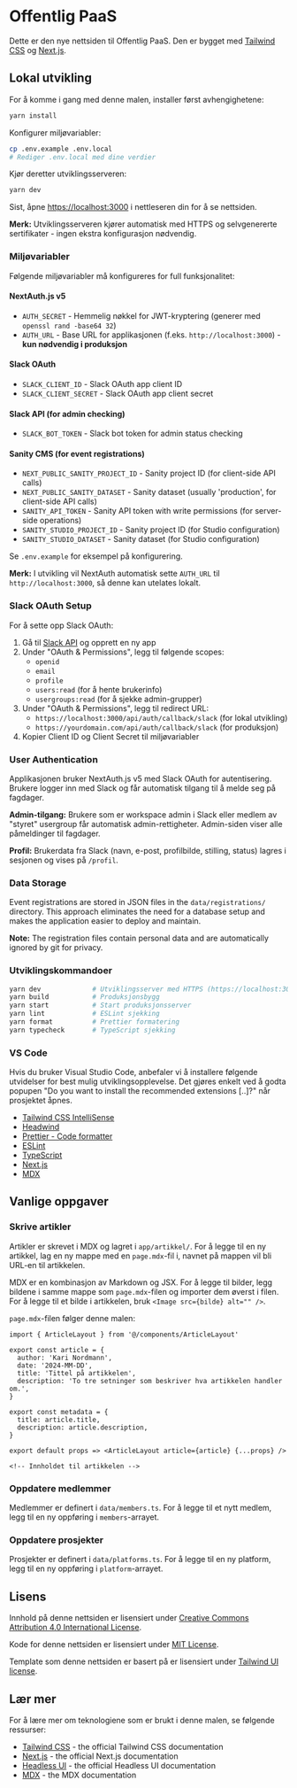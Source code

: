# Offentlig PaaS

Dette er den nye nettsiden til Offentlig PaaS. Den er bygget med [Tailwind CSS](https://tailwindcss.com) og [Next.js](https://nextjs.org).

## Lokal utvikling

For å komme i gang med denne malen, installer først avhengighetene:

```bash
yarn install
```

Konfigurer miljøvariabler:

```bash
cp .env.example .env.local
# Rediger .env.local med dine verdier
```

Kjør deretter utviklingsserveren:

```bash
yarn dev
```

Sist, åpne [https://localhost:3000](https://localhost:3000) i nettleseren din for å se nettsiden.

**Merk:** Utviklingsserveren kjører automatisk med HTTPS og selvgenererte sertifikater - ingen ekstra konfigurasjon nødvendig.

### Miljøvariabler

Følgende miljøvariabler må konfigureres for full funksjonalitet:

#### NextAuth.js v5

- `AUTH_SECRET` - Hemmelig nøkkel for JWT-kryptering (generer med `openssl rand -base64 32`)
- `AUTH_URL` - Base URL for applikasjonen (f.eks. `http://localhost:3000`) - **kun nødvendig i produksjon**

#### Slack OAuth

- `SLACK_CLIENT_ID` - Slack OAuth app client ID
- `SLACK_CLIENT_SECRET` - Slack OAuth app client secret

#### Slack API (for admin checking)

- `SLACK_BOT_TOKEN` - Slack bot token for admin status checking

#### Sanity CMS (for event registrations)

- `NEXT_PUBLIC_SANITY_PROJECT_ID` - Sanity project ID (for client-side API calls)
- `NEXT_PUBLIC_SANITY_DATASET` - Sanity dataset (usually 'production', for client-side API calls)
- `SANITY_API_TOKEN` - Sanity API token with write permissions (for server-side operations)
- `SANITY_STUDIO_PROJECT_ID` - Sanity project ID (for Studio configuration)
- `SANITY_STUDIO_DATASET` - Sanity dataset (for Studio configuration)

Se `.env.example` for eksempel på konfigurering.

**Merk:** I utvikling vil NextAuth automatisk sette `AUTH_URL` til `http://localhost:3000`, så denne kan utelates lokalt.

### Slack OAuth Setup

For å sette opp Slack OAuth:

1. Gå til [Slack API](https://api.slack.com/apps) og opprett en ny app
2. Under "OAuth & Permissions", legg til følgende scopes:
   - `openid`
   - `email`
   - `profile`
   - `users:read` (for å hente brukerinfo)
   - `usergroups:read` (for å sjekke admin-grupper)
3. Under "OAuth & Permissions", legg til redirect URL:
   - `https://localhost:3000/api/auth/callback/slack` (for lokal utvikling)
   - `https://yourdomain.com/api/auth/callback/slack` (for produksjon)
4. Kopier Client ID og Client Secret til miljøvariabler

### User Authentication

Applikasjonen bruker NextAuth.js v5 med Slack OAuth for autentisering. Brukere logger inn med Slack og får automatisk tilgang til å melde seg på fagdager.

**Admin-tilgang:** Brukere som er workspace admin i Slack eller medlem av "styret" usergroup får automatisk admin-rettigheter. Admin-siden viser alle påmeldinger til fagdager.

**Profil:** Brukerdata fra Slack (navn, e-post, profilbilde, stilling, status) lagres i sesjonen og vises på `/profil`.

### Data Storage

Event registrations are stored in JSON files in the `data/registrations/` directory. This approach eliminates the need for a database setup and makes the application easier to deploy and maintain.

**Note:** The registration files contain personal data and are automatically ignored by git for privacy.

### Utviklingskommandoer

```bash
yarn dev             # Utviklingsserver med HTTPS (https://localhost:3000)
yarn build           # Produksjonsbygg
yarn start           # Start produksjonsserver
yarn lint            # ESLint sjekking
yarn format          # Prettier formatering
yarn typecheck       # TypeScript sjekking
```

### VS Code

Hvis du bruker Visual Studio Code, anbefaler vi å installere følgende utvidelser for best mulig utviklingsopplevelse.
Det gjøres enkelt ved å godta popupen "Do you want to install the recommended extensions [..]?" når prosjektet åpnes.

- [Tailwind CSS IntelliSense](https://marketplace.visualstudio.com/items?itemName=bradlc.vscode-tailwindcss)
- [Headwind](https://marketplace.visualstudio.com/items?itemName=heybourn.headwind)
- [Prettier - Code formatter](https://marketplace.visualstudio.com/items?itemName=esbenp.prettier-vscode)
- [ESLint](https://marketplace.visualstudio.com/items?itemName=dbaeumer.vscode-eslint)
- [TypeScript](https://marketplace.visualstudio.com/items?itemName=ms-vscode.vscode-typescript-next)
- [Next.js](https://marketplace.visualstudio.com/items?itemName=foxundermoon.next-js)
- [MDX](https://marketplace.visualstudio.com/items?itemName=unifiedjs.vscode-mdx)

## Vanlige oppgaver

### Skrive artikler

Artikler er skrevet i MDX og lagret i `app/artikkel/`. For å legge til en ny artikkel, lag en ny mappe med en `page.mdx`-fil i, navnet på mappen vil bli URL-en til artikkelen.

MDX er en kombinasjon av Markdown og JSX. For å legge til bilder, legg bildene i samme mappe som `page.mdx`-filen og importer dem øverst i filen. For å legge til et bilde i artikkelen, bruk `<Image src={bilde} alt="" />`.

`page.mdx`-filen følger denne malen:

```mdx
import { ArticleLayout } from '@/components/ArticleLayout'

export const article = {
  author: 'Kari Nordmann',
  date: '2024-MM-DD',
  title: 'Tittel på artikkelen',
  description: 'To tre setninger som beskriver hva artikkelen handler om.',
}

export const metadata = {
  title: article.title,
  description: article.description,
}

export default props => <ArticleLayout article={article} {...props} />

<!-- Innholdet til artikkelen -->
```

### Oppdatere medlemmer

Medlemmer er definert i `data/members.ts`. For å legge til et nytt medlem, legg til en ny oppføring i `members`-arrayet.

### Oppdatere prosjekter

Prosjekter er definert i `data/platforms.ts`. For å legge til en ny platform, legg til en ny oppføring i `platform`-arrayet.

## Lisens

Innhold på denne nettsiden er lisensiert under [Creative Commons Attribution 4.0 International License](https://creativecommons.org/licenses/by/4.0/).

Kode for denne nettsiden er lisensiert under [MIT License](LICENSE).

Template som denne nettsiden er basert på er lisensiert under [Tailwind UI license](https://tailwindui.com/license).

## Lær mer

For å lære mer om teknologiene som er brukt i denne malen, se følgende ressurser:

- [Tailwind CSS](https://tailwindcss.com/docs) - the official Tailwind CSS documentation
- [Next.js](https://nextjs.org/docs) - the official Next.js documentation
- [Headless UI](https://headlessui.dev) - the official Headless UI documentation
- [MDX](https://mdxjs.com) - the MDX documentation
